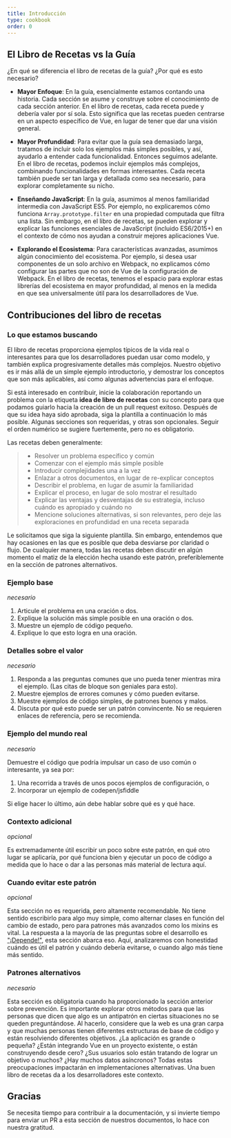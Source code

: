 ```yaml
---
title: Introducción
type: cookbook
order: 0
---
```


## El Libro de Recetas vs la Guía

¿En qué se diferencia el libro de recetas de la guía? ¿Por qué es esto necesario?

* **Mayor Enfoque**: En la guía, esencialmente estamos contando una historia. Cada sección se asume y construye sobre el conocimiento de cada sección anterior. En el libro de recetas, cada receta puede y debería valer por sí sola. Esto significa que las recetas pueden centrarse en un aspecto específico de Vue, en lugar de tener que dar una visión general.

* **Mayor Profundidad**: Para evitar que la guía sea demasiado larga, tratamos de incluir solo los ejemplos más simples posibles, y así, ayudarlo a entender cada funcionalidad. Entonces seguimos adelante. En el libro de recetas, podemos incluir ejemplos más complejos, combinando funcionalidades en formas interesantes. Cada receta también puede ser tan larga y detallada como sea necesario, para explorar completamente su nicho.

* **Enseñando JavaScript**: En la guía, asumimos al menos familiaridad intermedia con JavaScript ES5. Por ejemplo, no explicaremos cómo funciona `Array.prototype.filter` en una propiedad computada que filtra una lista. Sin embargo, en el libro de recetas, se pueden explorar y explicar las funciones esenciales de JavaScript (incluido ES6/2015+) en el contexto de cómo nos ayudan a construir mejores aplicaciones Vue.

* **Explorando el Ecosistema**: Para características avanzadas, asumimos algún conocimiento del ecosistema. Por ejemplo, si desea usar componentes de un solo archivo en Webpack, no explicamos cómo configurar las partes que no son de Vue de la configuración de Webpack. En el libro de recetas, tenemos el espacio para explorar estas librerías del ecosistema en mayor profundidad, al menos en la medida en que sea universalmente útil para los desarrolladores de Vue.

## Contribuciones del libro de recetas

### Lo que estamos buscando

El libro de recetas proporciona ejemplos típicos de la vida real o interesantes para que los desarrolladores puedan usar como modelo, y también explica progresivamente detalles más complejos. Nuestro objetivo es ir más allá de un simple ejemplo introductorio, y demostrar los conceptos que son más aplicables, así como algunas advertencias para el enfoque.

Si está interesado en contribuir, inicie la colaboración reportando un problema con la etiqueta **idea de libro de recetas** con su concepto para que podamos guiarlo hacia la creación de un pull request exitoso. Después de que su idea haya sido aprobada, siga la plantilla a continuación lo más posible. Algunas secciones son requeridas, y otras son opcionales. Seguir el orden numérico se sugiere fuertemente, pero no es obligatorio.

Las recetas deben generalmente:

> * Resolver un problema específico y común
> * Comenzar con el ejemplo más simple posible
> * Introducir complejidades una a la vez
> * Enlazar a otros documentos, en lugar de re-explicar conceptos
> * Describir el problema, en lugar de asumir la familiaridad
> * Explicar el proceso, en lugar de solo mostrar el resultado
> * Explicar las ventajas y desventajas de su estrategia, incluso cuándo es apropiado y cuándo no
> * Mencione soluciones alternativas, si son relevantes, pero deje las exploraciones en profundidad en una receta separada

Le solicitamos que siga la siguiente plantilla. Sin embargo, entendemos que hay ocasiones en las que es posible que deba desviarse por claridad o flujo. De cualquier manera, todas las recetas deben discutir en algún momento el matiz de la elección hecha usando este patrón, preferiblemente en la sección de patrones alternativos.

### Ejemplo base

_necesario_

1.  Articule el problema en una oración o dos.
2.  Explique la solución más simple posible en una oración o dos.
3.  Muestre un ejemplo de código pequeño.
4.  Explique lo que esto logra en una oración.

### Detalles sobre el valor

_necesario_

1.  Responda a las preguntas comunes que uno pueda tener mientras mira el ejemplo. (Las citas de bloque son geniales para esto).
2.  Muestre ejemplos de errores comunes y cómo pueden evitarse.
3.  Muestre ejemplos de código simples, de patrones buenos y malos.
4.  Discuta por qué esto puede ser un patrón convincente. No se requieren enlaces de referencia, pero se recomienda.

### Ejemplo del mundo real

_necesario_

Demuestre el código que podría impulsar un caso de uso común o interesante, ya sea por:

1.  Una recorrida a través de unos pocos ejemplos de configuración, o
2.  Incorporar un ejemplo de codepen/jsfiddle

Si elige hacer lo último, aún debe hablar sobre qué es y qué hace.

### Contexto adicional

_opcional_

Es extremadamente útil escribir un poco sobre este patrón, en qué otro lugar se aplicaría, por qué funciona bien y ejecutar un poco de código a medida que lo hace o dar a las personas más material de lectura aquí.

### Cuando evitar este patrón

_opcional_

Esta sección no es requerida, pero altamente recomendable. No tiene sentido escribirlo para algo muy simple, como alternar clases en función del cambio de estado, pero para patrones más avanzados como los mixins es vital. La respuesta a la mayoría de las preguntas sobre el desarrollo es ["¡Depende!"](Https://codepen.io/rachsmith/pen/YweZbG), esta sección abarca eso. Aquí, analizaremos con honestidad cuándo es útil el patrón y cuándo debería evitarse, o cuando algo más tiene más sentido.

### Patrones alternativos

_necesario_

Esta sección es obligatoria cuando ha proporcionado la sección anterior sobre prevención. Es importante explorar otros métodos para que las personas que dicen que algo es un antipatrón en ciertas situaciones no se queden preguntándose. Al hacerlo, considere que la web es una gran carpa y que muchas personas tienen diferentes estructuras de base de código y están resolviendo diferentes objetivos. ¿La aplicación es grande o pequeña? ¿Están integrando Vue en un proyecto existente, o están construyendo desde cero? ¿Sus usuarios solo están tratando de lograr un objetivo o muchos? ¿Hay muchos datos asíncronos? Todas estas preocupaciones impactarán en implementaciones alternativas. Una buen libro de recetas da a los desarrolladores este contexto.

## Gracias

Se necesita tiempo para contribuir a la documentación, y si invierte tiempo para enviar un PR a esta sección de nuestros documentos, lo hace con nuestra gratitud.
